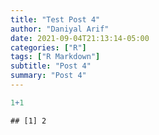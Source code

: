 ```yaml
---
title: "Test Post 4"
author: "Daniyal Arif"
date: 2021-09-04T21:13:14-05:00
categories: ["R"]
tags: ["R Markdown"]
subtitle: "Post 4"
summary: "Post 4"
---
```




```r
1+1
```

```
## [1] 2
```

